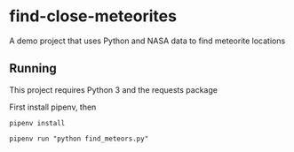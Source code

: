 # find-close-meteorites
A demo project that uses Python and NASA data to find meteorite locations

## Running

This project requires Python 3 and the requests package

First install pipenv, then
```
pipenv install

pipenv run "python find_meteors.py"

```
